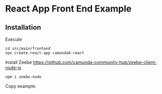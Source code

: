 # React App Front End Example

## Installation
Execute 
`````shell
cd src/main/frontend
npx create-react-app camunda8-react
`````

Install Zeebe
https://github.com/camunda-community-hub/zeebe-client-node-js

`````shell
npm i zeebe-node
`````

Copy example:
